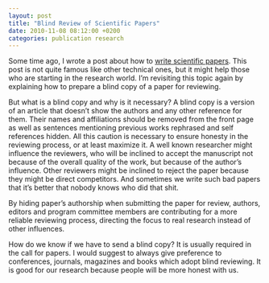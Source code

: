 ```yaml
---
layout: post
title: "Blind Review of Scientific Papers"
date: 2010-11-08 08:12:00 +0200
categories: publication research
---
```


Some time ago, I wrote a post about how to [write scientific papers](/2010/07/writing-scientific-papers.html). This post is not quite famous like other technical ones, but it might help those who are starting in the research world. I’m revisiting this topic again by explaining how to prepare a blind copy of a paper for reviewing.

But what is a blind copy and why is it necessary? A blind copy is a version of an article that doesn’t show the authors and any other reference for them. Their names and affiliations should be removed from the front page as well as sentences mentioning previous works rephrased and self references hidden. All this caution is necessary to ensure honesty in the reviewing process, or at least maximize it. A well known researcher might influence the reviewers, who will be inclined to accept the manuscript not because of the overall quality of the work, but because of the author’s influence. Other reviewers might be inclined to reject the paper because they might be direct competitors. And sometimes we write such bad papers that it’s better that nobody knows who did that shit.

By hiding paper’s authorship when submitting the paper for review, authors, editors and program committee members are contributing for a more reliable reviewing process, directing the focus to real research instead of other influences.

How do we know if we have to send a blind copy? It is usually required in the call for papers. I would suggest to always give preference to conferences, journals, magazines and books which adopt blind reviewing. It is good for our research because people will be more honest with us.

